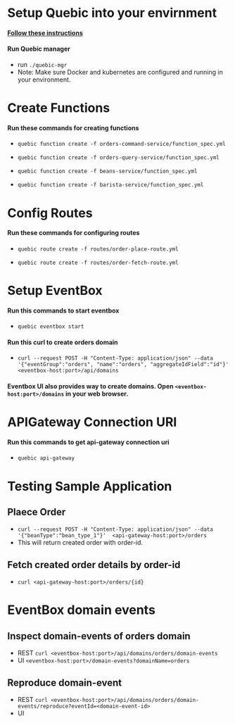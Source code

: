 # Setup Quebic into your envirnment
#### [Follow these instructions](https://github.com/quebic-source/quebic#getting-started)
#### Run Quebic manager
* run `./quebic-mgr`
* Note: Make sure Docker and  kubernetes are configured and running in your environment.

# Create Functions
#### Run these commands for creating functions
* `quebic function create -f orders-command-service/function_spec.yml`

* `quebic function create -f orders-query-service/function_spec.yml`

* `quebic function create -f beans-service/function_spec.yml`

* `quebic function create -f barista-service/function_spec.yml`

# Config Routes
#### Run these commands for configuring routes
* `quebic route create -f routes/order-place-route.yml`

* `quebic route create -f routes/order-fetch-route.yml`

# Setup EventBox
#### Run this commands to start eventbox
* `quebic eventbox start`

#### Run this curl to create **orders** domain 
* `curl --request POST -H "Content-Type: application/json" --data '{"eventGroup":"orders", "name":"orders", "aggregateIdField":"id"}'  <eventbox-host:port>/api/domains`

#### Eventbox UI also provides way to create domains. Open `<eventbox-host:port>/domains` in your web browser.

# APIGateway Connection URI
#### Run this commands to get api-gateway connection uri
* `quebic api-gateway`

# Testing Sample Application
## Plaece Order 
* `curl --request POST -H "Content-Type: application/json" --data '{"beanType":"bean_type_1"}'  <api-gateway-host:port>/orders`
* This will return created order with order-id.

## Fetch created order details by order-id
* `curl <api-gateway-host:port>/orders/{id}`

# EventBox domain events
## Inspect domain-events of **orders** domain 
* REST `curl <eventbox-host:port>/api/domains/orders/domain-events`
* UI `<eventbox-host:port>/domain-events?domainName=orders`

## Reproduce domain-event
* REST `curl <eventbox-host:port>/api/domains/orders/domain-events/reproduce?eventId=<domain-event-id>`
* UI
